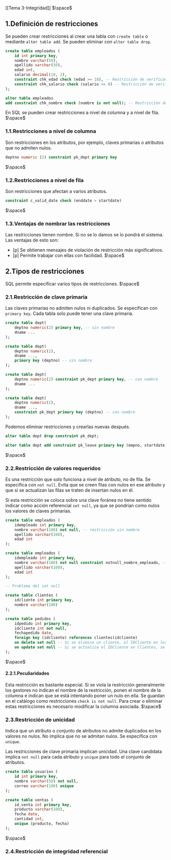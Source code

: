 [[Tema 3-Integridad]]
$\space$
## 1.Definición de restricciones
Se pueden crear restricciones al crear una tabla con `create table` o mediante `alter table add`. Se pueden eliminar con `alter table drop`.

```sql
create table empleados (
    id int primary key,
    nombre varchar(50),
    apellido varchar(50),
    edad int,
    salario decimal(10, 2),
    constraint chk_edad check (edad >= 18), -- Restricción de verificación de edad mínima
    constraint chk_salario check (salario >= 0) -- Restricción de verificación de salario no negativo
);

alter table empleados
add constraint chk_nombre check (nombre is not null); -- Restricción de verificación de nombre no nulo

```

En SQL se pueden crear restricciones a nivel de columna y a nivel de fila.
$\space$
### 1.1.Restricciones a nivel de columna
Son restricciones en los atributos, por ejemplo, claves primarias o atributos que no admiten nulos.

```sql
deptno numeric (2) constraint pk_dept primary key
```
$\space$
### 1.2.Restricciones a nivel de fila
Son restricciones que afectan a varios atributos.

```sql
constraint c_valid_date check (enddate > startdate)
```
$\space$
### 1.3.Ventajas de nombrar las restricciones
Las restricciones tienen nombre. Si no se lo damos se lo pondrá el sistema. Las ventajas de esto son:
+ [p] Se obtienen mensajes de violación de restricción más significativos.
+ [p]  Permite trabajar con ellas con facilidad.
$\space$
## 2.Tipos de restricciones
SQL permite especificar varios tipos de restricciones.
$\space$
### 2.1.Restricción de clave primaria
Las claves primarias no admiten nulos ni duplicados. Se especifican con `primary key`. Cada tabla solo puede tener una clave primaria.

```sql
create table dept(
    deptno numeric(2) primary key, -- sin nombre
    dname ...
);

create table dept(
    deptno numeric(2),
    dname ...,
    primary key (deptno) -- sin nombre
);

create table dept(
    deptno numeric(2) constraint pk_dept primary key, -- con nombre
    dname ...
);

create table dept(
    deptno numeric(2),
    dname ...,
    constraint pk_dept primary key (deptno) -- con nombre
);
```

Podemos eliminar restricciones y crearlas nuevas después.

```sql
alter table dept drop constraint pk_dept;

alter table dept add constraint pk_leave primary key (empno, startdate);
```
$\space$
### 2.2.Restricción de valores requeridos
Es una restricción que solo funciona a nivel de atributo, no de fila. Se especifica con `not null`. Evita que se creen filas con nulos en ese atributo y que si se actualizan las filas se traten de insertan nulos en él.

Si esta restricción se coloca sobre una clave foránea no tiene sentido indicar como acción referencial `set null`, ya que se pondrían como nulos los valores de claves primarias.

```sql
create table empleados (
    idempleado int primary key,
    nombre varchar(100) not null, -- restricción sin nombre
    apellido varchar(100),
    edad int
);

create table empleados (
    idempleado int primary key,
    nombre varchar(100) not null constraint notnull_nombre_empleado, -- restricción con nombre
    apellido varchar(100),
    edad int
);
```

```sql
-- Problema del set null

create table clientes (
    idcliente int primary key,
    nombre varchar(100)
);

create table pedidos (
    idpedido int primary key,
    idcliente int not null,
    fechapedido date,
    foreign key (idcliente) references clientes(idcliente)
    on delete set null -- Si se elimina un cliente, el IDCliente en los pedidos asociados se establecerá en NULL.
    on update set null -- Si se actualiza el IDCliente en Clientes, se actualizará el IDCliente en los pedidos asociados a NULL.
);

```
$\space$
#### 2.2.1.Peculiaridades
Esta restricción es bastante especial. Si se viola la restricción generalmente los gestores no indican el nombre de la restricción, ponen el nombre de la columna e indican que se está intentando poner un nulo en ella. Se guardan en el catálogo como restricciones `check is not null`. Para crear o eliminar estas restricciones es necesario modificar la columna asociada.
$\space$
### 2.3.Restricción de unicidad
Indica que un atributo o conjunto de atributos no admite duplicados en los valores no nulos. No implica que no se admitan nulos. Se especifica con `unique`.

 Las restricciones de clave primaria implican unicidad. Una clave candidata implica `not null` para cada atributo y `unique` para todo el conjunto de atributos.

```sql
create table usuarios (
    id int primary key,
    nombre varchar(50) not null,
    correo varchar(100) unique
);

create table ventas (
    id_venta int primary key,
    producto varchar(100),
    fecha date,
    cantidad int,
    unique (producto, fecha)
);
```
$\space$
### 2.4.Restricción de integridad referencial




